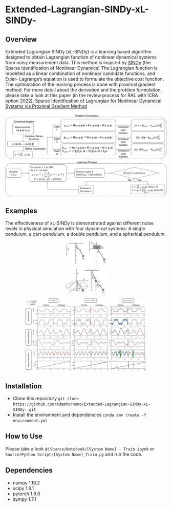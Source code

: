 # Extended-Lagrangian-SINDy-xL-SINDy-

## Overview
Extended Lagrangian SINDy (xL-SINDy) is a learning based algorithm designed to obtain Lagrangian function of nonlinear dynamical systems from noisy measurement data. This method is inspired by [SINDy](https://www.pnas.org/content/113/15/3932) (the Sparse identification of Nonlinear Dynamics) The Lagrangian function is modelled as a linear combination of nonlinear candidate functions, and Euler-
Lagrange’s equation is used to formulate the objective cost function. The optimization of the learning process is done with proximal gradient method. For more detail about the derivation and the problem formulation, please take a look at this paper (in the review process for RAL with ICRA option 2022). [Sparse Identification of Lagrangian for Nonlinear Dynamical Systems via Proximal Gradient Method](https://drive.google.com/file/d/14FqbwIONE2wfZJqi2hgxNPylV5eYjNQv/view?usp=sharing)

![overview](/images/overview.png)



## Examples
The effectiveness of xL-SINDy  is demonstrated against different noise levels in physical simulation with four dynamical systems: A single pendulum, a cart-pendulum, a double pendulum, and a spherical pendulum.

<p align="center">
  <img width=25% height=25% src="https://github.com/AdamPurnomo/Extended-Lagrangian-SINDy-xL-SINDy-/blob/main/images/systems.png?raw=true">
</p>

<p align="center">
  <img width=75% height=75% src="https://raw.githubusercontent.com/AdamPurnomo/Extended-Lagrangian-SINDy-xL-SINDy-/main/images/resfull.png">
</p>

## Installation
* Clone this repository `git clone https://github.com/AdamPurnomo/Extended-Lagrangian-SINDy-xL-SINDy-.git`
* Install the environment and dependencies `conda env create -f environment.yml`

## How to Use
Please take a look at `Source/Notebook/[System Name] - Train.ipynb` or `Source/Python Script/[System Name]_Train.py` and run the code.

## Dependencies
* numpy 1.19.2
* scipy 1.6.1
* pytorch 1.9.0
* sympy 1.7.1
